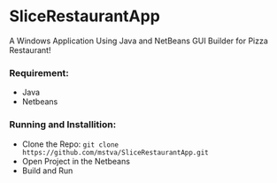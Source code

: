 # SliceRestaurantApp
A Windows Application Using Java and NetBeans GUI Builder for Pizza Restaurant!

### Requirement:
- Java
- Netbeans

### Running and Installition:
- Clone the Repo: `git clone https://github.com/mstva/SliceRestaurantApp.git`
- Open Project in the Netbeans
- Build and Run
